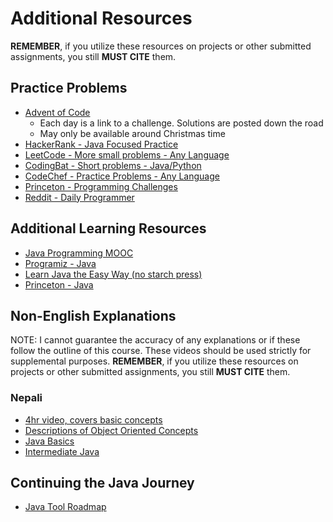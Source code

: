 # Additional Resources
**REMEMBER**, if you utilize these resources on projects or other submitted assignments, you still **MUST CITE** them.

## Practice Problems

- [Advent of Code](https://adventofcode.com/)
  - Each day is a link to a challenge. Solutions are posted down the road
  - May only be available around Christmas time
- [HackerRank - Java Focused Practice](https://www.hackerrank.com/domains/java)
- [LeetCode - More small problems - Any Language](https://leetcode.com/problemset/?page=1)
- [CodingBat - Short problems - Java/Python](https://codingbat.com/java)
- [CodeChef - Practice Problems - Any Language](https://www.codechef.com/practice)
- [Princeton - Programming Challenges](https://introcs.cs.princeton.edu/java/assignments/)
- [Reddit - Daily Programmer](https://www.reddit.com/r/dailyprogrammer/)

## Additional Learning Resources

- [Java Programming MOOC](https://java-programming.mooc.fi/part-1)
- [Programiz - Java](https://www.programiz.com/java-programming)
- [Learn Java the Easy Way (no starch press)](https://nostarch.com/learnjava)
- [Princeton - Java](https://introcs.cs.princeton.edu/java/11hello/)

## Non-English Explanations
NOTE: I cannot guarantee the accuracy of any explanations or if these follow the outline of this course. These videos should be used strictly for supplemental purposes. **REMEMBER**, if you utilize these resources on projects or other submitted assignments, you still **MUST CITE** them.

### Nepali
- [4hr video, covers basic concepts](https://www.youtube.com/watch?v=56Cc-DT66Bc&t=10s)
- [Descriptions of Object Oriented Concepts](https://www.youtube.com/watch?v=vh_5fU5lVvw&list=PLe1urIduoHJAUQ2kG6nWcViVjN8zTskOt)
- [Java Basics](https://www.youtube.com/watch?v=DN2AQF4Qje4)
- [Intermediate Java](https://www.youtube.com/watch?v=kJbUPuTe2PM)

## Continuing the Java Journey

- [Java Tool Roadmap](https://roadmap.sh/java)
